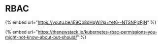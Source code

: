 # RBAC

{% embed url="https://youtu.be/iE9Qb8dHqWI?si=Yet6--NTSNPjzRjN" %}

{% embed url="https://thenewstack.io/kubernetes-rbac-permissions-you-might-not-know-about-but-should/" %}
